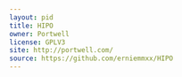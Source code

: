 ```yaml
---
layout: pid
title: HIPO
owner: Portwell
license: GPLV3
site: http://portwell.com/
source: https://github.com/erniemmxx/HIPO
---
```

